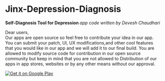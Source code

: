 # Jinx-Depression-Diagnosis
<b> Self-Diagnosis Tool for Depression </b>
<i> app code written by Devesh Chaudhari </i>

Dear users, <br>
  Our apps are open source so feel free to contribute your idea in our app. 
  You can submit your patch, UI, UX modifications,and other cool features 
  that you would like in our app and we will add it to our final build. 
  You are allowed to modify source code for contribution in our open source
  community but keep in mind that you are not allowed to Distribution of our apps in
  app stores, websites or by any other means without our approval.
  
  
  <a href='https://play.google.com/store/apps/details?id=devesh.ephrine.depression.self.diagnosis&pcampaignid=MKT-Other-global-all-co-prtnr-py-PartBadge-Mar2515-1'><img alt='Get it on Google Play' src='https://play.google.com/intl/en_us/badges/images/generic/en_badge_web_generic.png'/></a>
